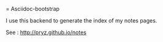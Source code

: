 = Asciidoc-bootstrap

I use this backend to generate the index of my notes pages.

See : http://pryz.github.io/notes
